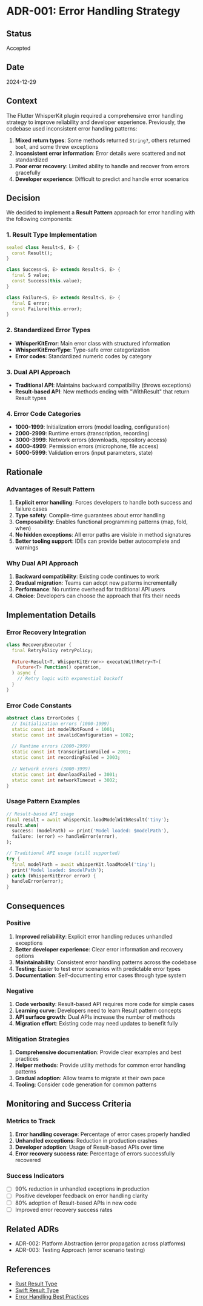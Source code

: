 # ADR-001: Error Handling Strategy

## Status
Accepted

## Date
2024-12-29

## Context

The Flutter WhisperKit plugin required a comprehensive error handling strategy to improve reliability and developer experience. Previously, the codebase used inconsistent error handling patterns:

1. **Mixed return types**: Some methods returned `String?`, others returned `bool`, and some threw exceptions
2. **Inconsistent error information**: Error details were scattered and not standardized
3. **Poor error recovery**: Limited ability to handle and recover from errors gracefully
4. **Developer experience**: Difficult to predict and handle error scenarios

## Decision

We decided to implement a **Result Pattern** approach for error handling with the following components:

### 1. Result Type Implementation

```dart
sealed class Result<S, E> {
  const Result();
}

class Success<S, E> extends Result<S, E> {
  final S value;
  const Success(this.value);
}

class Failure<S, E> extends Result<S, E> {
  final E error;
  const Failure(this.error);
}
```

### 2. Standardized Error Types

- **WhisperKitError**: Main error class with structured information
- **WhisperKitErrorType**: Type-safe error categorization
- **Error codes**: Standardized numeric codes by category

### 3. Dual API Approach

- **Traditional API**: Maintains backward compatibility (throws exceptions)
- **Result-based API**: New methods ending with "WithResult" that return Result types

### 4. Error Code Categories

- **1000-1999**: Initialization errors (model loading, configuration)
- **2000-2999**: Runtime errors (transcription, recording)
- **3000-3999**: Network errors (downloads, repository access)
- **4000-4999**: Permission errors (microphone, file access)
- **5000-5999**: Validation errors (input parameters, state)

## Rationale

### Advantages of Result Pattern

1. **Explicit error handling**: Forces developers to handle both success and failure cases
2. **Type safety**: Compile-time guarantees about error handling
3. **Composability**: Enables functional programming patterns (map, fold, when)
4. **No hidden exceptions**: All error paths are visible in method signatures
5. **Better tooling support**: IDEs can provide better autocomplete and warnings

### Why Dual API Approach

1. **Backward compatibility**: Existing code continues to work
2. **Gradual migration**: Teams can adopt new patterns incrementally
3. **Performance**: No runtime overhead for traditional API users
4. **Choice**: Developers can choose the approach that fits their needs

## Implementation Details

### Error Recovery Integration

```dart
class RecoveryExecutor {
  final RetryPolicy retryPolicy;
  
  Future<Result<T, WhisperKitError>> executeWithRetry<T>(
    Future<T> Function() operation,
  ) async {
    // Retry logic with exponential backoff
  }
}
```

### Error Code Constants

```dart
abstract class ErrorCodes {
  // Initialization errors (1000-1999)
  static const int modelNotFound = 1001;
  static const int invalidConfiguration = 1002;
  
  // Runtime errors (2000-2999)
  static const int transcriptionFailed = 2001;
  static const int recordingFailed = 2003;
  
  // Network errors (3000-3999)
  static const int downloadFailed = 3001;
  static const int networkTimeout = 3002;
}
```

### Usage Pattern Examples

```dart
// Result-based API usage
final result = await whisperKit.loadModelWithResult('tiny');
result.when(
  success: (modelPath) => print('Model loaded: $modelPath'),
  failure: (error) => handleError(error),
);

// Traditional API usage (still supported)
try {
  final modelPath = await whisperKit.loadModel('tiny');
  print('Model loaded: $modelPath');
} catch (WhisperKitError error) {
  handleError(error);
}
```

## Consequences

### Positive

1. **Improved reliability**: Explicit error handling reduces unhandled exceptions
2. **Better developer experience**: Clear error information and recovery options
3. **Maintainability**: Consistent error handling patterns across the codebase
4. **Testing**: Easier to test error scenarios with predictable error types
5. **Documentation**: Self-documenting error cases through type system

### Negative

1. **Code verbosity**: Result-based API requires more code for simple cases
2. **Learning curve**: Developers need to learn Result pattern concepts
3. **API surface growth**: Dual APIs increase the number of methods
4. **Migration effort**: Existing code may need updates to benefit fully

### Mitigation Strategies

1. **Comprehensive documentation**: Provide clear examples and best practices
2. **Helper methods**: Provide utility methods for common error handling patterns
3. **Gradual adoption**: Allow teams to migrate at their own pace
4. **Tooling**: Consider code generation for common patterns

## Monitoring and Success Criteria

### Metrics to Track

1. **Error handling coverage**: Percentage of error cases properly handled
2. **Unhandled exceptions**: Reduction in production crashes
3. **Developer adoption**: Usage of Result-based APIs over time
4. **Error recovery success rate**: Percentage of errors successfully recovered

### Success Indicators

- [ ] 90% reduction in unhandled exceptions in production
- [ ] Positive developer feedback on error handling clarity
- [ ] 80% adoption of Result-based APIs in new code
- [ ] Improved error recovery success rates

## Related ADRs

- ADR-002: Platform Abstraction (error propagation across platforms)
- ADR-003: Testing Approach (error scenario testing)

## References

- [Rust Result Type](https://doc.rust-lang.org/std/result/)
- [Swift Result Type](https://developer.apple.com/documentation/swift/result)
- [Error Handling Best Practices](https://blog.cleancoder.com/uncle-bob/2012/08/13/the-clean-architecture.html)